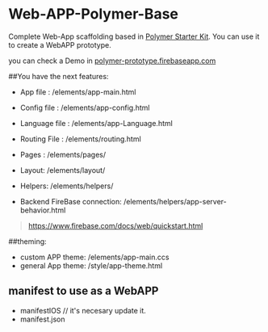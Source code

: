 # Web-APP-Polymer-Base
Complete Web-App scaffolding based in [Polymer Starter Kit](https://developers.google.com/web/tools/polymer-starter-kit/index?hl=en).
You can use it to create a WebAPP prototype.

you can check a Demo in [polymer-prototype.firebaseapp.com](https://polymer-prototype.firebaseapp.com)

##You have the next features:

* App file : /elements/app-main.html
* Config file   : /elements/app-config.html
* Language file : /elements/app-Language.html
* Routing File  : /elements/routing.html
* Pages : /elements/pages/
* Layout: /elements/layout/
* Helpers: /elements/helpers/

* Backend FireBase connection: /elements/helpers/app-server-behavior.html
> https://www.firebase.com/docs/web/quickstart.html

##theming:

* custom APP theme: /elements/app-main.ccs
* general App theme: /style/app-theme.html

## manifest to use as a WebAPP

* manifestIOS // it's necesary update it.
* manifest.json
